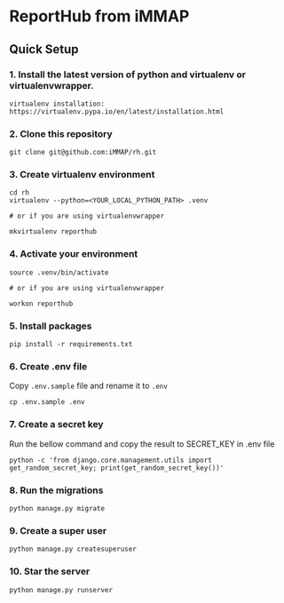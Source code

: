 # ReportHub from iMMAP

## Quick Setup

### 1. Install the latest version of python and virtualenv or virtualenvwrapper.

```
virtualenv installation:
https://virtualenv.pypa.io/en/latest/installation.html
```

### 2. Clone this repository

```
git clone git@github.com:iMMAP/rh.git
```

### 3. Create virtualenv environment

```shell
cd rh
virtualenv --python=<YOUR_LOCAL_PYTHON_PATH> .venv

# or if you are using virtualenvwrapper

mkvirtualenv reporthub

```

### 4. Activate your environment

```shell
source .venv/bin/activate

# or if you are using virtualenvwrapper

workon reporthub
```

### 5. Install packages

```
pip install -r requirements.txt
```

### 6. Create .env file

Copy `.env.sample` file and rename it to `.env`

```
cp .env.sample .env
```

### 7. Create a secret key

Run the bellow command and copy the result to SECRET_KEY in .env file

```shell
python -c 'from django.core.management.utils import get_random_secret_key; print(get_random_secret_key())'

```

### 8. Run the migrations

```shell
python manage.py migrate
```

### 9. Create a super user

```shell
python manage.py createsuperuser
```

### 10. Star the server

```shell
python manage.py runserver
```
